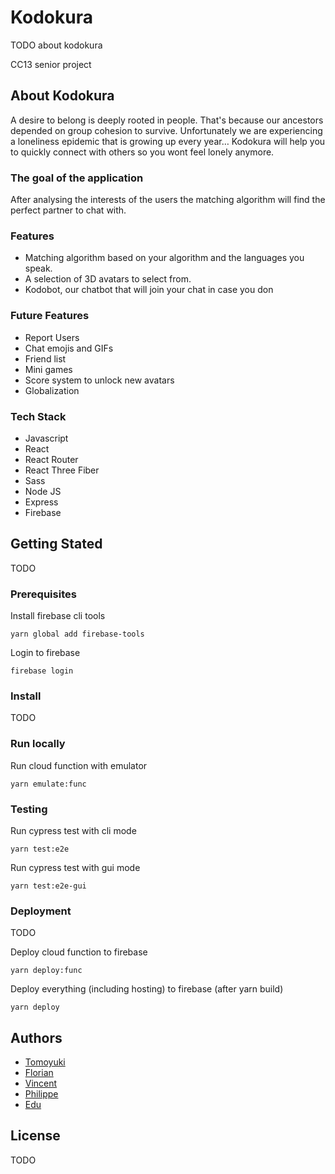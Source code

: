 # Kodokura

TODO about kodokura

CC13 senior project

## About Kodokura

A desire to belong is deeply rooted in people. That's because our ancestors depended on group cohesion to survive. 
Unfortunately we are experiencing a loneliness epidemic that is growing up every year…
Kodokura will help you to quickly connect with others 
so you wont feel lonely anymore.

### The goal of the application

After analysing the interests of the users the matching algorithm will find the perfect partner to chat with.

### Features

* Matching algorithm based on your algorithm and the languages you speak.
* A selection of 3D avatars to select from.
* Kodobot, our chatbot that will join your chat in case you don

### Future Features

* Report Users
* Chat emojis and GIFs
* Friend list
* Mini games
* Score system to unlock new avatars
* Globalization


### Tech Stack

* Javascript 
* React 
* React Router
* React Three Fiber
* Sass
* Node JS
* Express
* Firebase

## Getting Stated

TODO

### Prerequisites

Install firebase cli tools

```
yarn global add firebase-tools
```

Login to firebase

```
firebase login
```

### Install

TODO

### Run locally

Run cloud function with emulator

```
yarn emulate:func
```

### Testing

Run cypress test with cli mode

```
yarn test:e2e
```

Run cypress test with gui mode

```
yarn test:e2e-gui
```

### Deployment

TODO

Deploy cloud function to firebase

```
yarn deploy:func
```

Deploy everything (including hosting) to firebase (after yarn build)

```
yarn deploy
```

## Authors

* [Tomoyuki](https://github.com/bakisunsan)
* [Florian](https://github.com/Ryukyo)
* [Vincent](https://github.com/TwenLeMammouth)
* [Philippe](https://github.com/pw-yuu)
* [Edu](https://github.com/eduru)


## License

TODO
